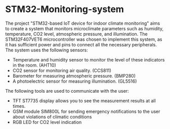 # STM32-Monitoring-system
The project "STM32-based IoT device for indoor climate monitoring" aims to create a system that monitors microclimate parameters such as humidity, temperature, CO2 level, atmospheric pressure, and illumination.
The STM32F407VET6 microcontroller was chosen to implement this system, as it has sufficient power and pins to connect all the necessary peripherals. The system uses the following sensors:

- Temperature and humidity sensor to monitor the level of these indicators in the room. (AHT10)
- CO2 sensor for monitoring air quality. (CCS811)
- Barometer for measuring atmospheric pressure. (BMP280)
- A photoelectric sensor for measuring illumination. (GL5516)


The following tools are used to communicate with the user:
- TFT ST7735 display allows you to see the measurement results at all times.
- GSM module SIM800L for sending emergency notifications to the user about violations of climatic conditions
- RGB LED for CO2 level indication
